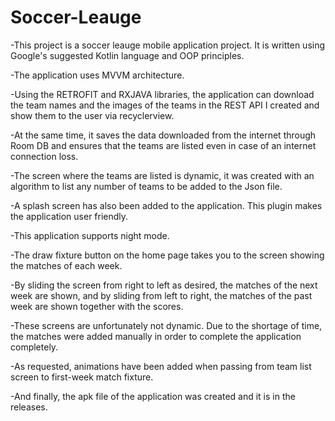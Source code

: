# Soccer-Leauge


-This project is a soccer leauge mobile application project. It is written using Google's suggested Kotlin language and OOP principles.

-The application uses MVVM architecture.

-Using the RETROFIT and RXJAVA libraries, the application can download the team names and the images of the teams in the REST API I created and 
show them to the user via recyclerview. 

-At the same time, it saves the data downloaded from the internet through Room DB and ensures that the teams are listed even in case of an internet connection loss.

-The screen where the teams are listed is dynamic, it was created with an algorithm to list any number of teams to be added to the Json file.

-A splash screen has also been added to the application. This plugin makes the application user friendly. 

-This application supports night mode. 

-The draw fixture button on the home page takes you to the screen showing the matches of each week. 

-By sliding the screen from right to left as desired, the matches of the next week are shown, 
and by sliding from left to right, the matches of the past week are shown together with the scores. 

-These screens are unfortunately not dynamic. Due to the shortage of time, the matches were added manually in order to complete the application completely.

-As requested, animations have been added when passing from team list screen to first-week match fixture.

-And finally, the apk file of the application was created and it is in the releases.
